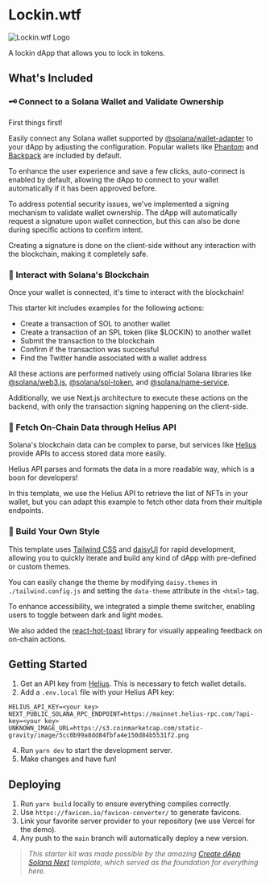 # Lockin.wtf

![Lockin.wtf Logo](https://ipfs.io/ipfs/Qmc2SJQW4K7UYYVLdoKSf4cGVZbuFGTF4dZiAdRtivNkpX)

A lockin dApp that allows you to lock in tokens.

## What's Included

### **🗝️ Connect to a Solana Wallet and Validate Ownership**

First things first!

Easily connect any Solana wallet supported by [@solana/wallet-adapter](https://github.com/solana-labs/wallet-adapter) to your dApp by adjusting the configuration. Popular wallets like [Phantom](https://phantom.app/) and [Backpack](https://www.backpack.app/) are included by default.

To enhance the user experience and save a few clicks, auto-connect is enabled by default, allowing the dApp to connect to your wallet automatically if it has been approved before.

To address potential security issues, we've implemented a signing mechanism to validate wallet ownership. The dApp will automatically request a signature upon wallet connection, but this can also be done during specific actions to confirm intent.

Creating a signature is done on the client-side without any interaction with the blockchain, making it completely safe.

### **🔗 Interact with Solana's Blockchain**

Once your wallet is connected, it's time to interact with the blockchain!

This starter kit includes examples for the following actions:

- Create a transaction of SOL to another wallet
- Create a transaction of an SPL token (like $LOCKIN) to another wallet
- Submit the transaction to the blockchain
- Confirm if the transaction was successful
- Find the Twitter handle associated with a wallet address

All these actions are performed natively using official Solana libraries like [@solana/web3.js](https://solana-labs.github.io/solana-web3.js/), [@solana/spl-token](https://solana-labs.github.io/solana-program-library/token/js/), and [@solana/name-service](https://spl.solana.com/name-service).

Additionally, we use Next.js architecture to execute these actions on the backend, with only the transaction signing happening on the client-side.

### **🔌 Fetch On-Chain Data through Helius API**

Solana's blockchain data can be complex to parse, but services like [Helius](https://helius.xyz/) provide APIs to access stored data more easily.

Helius API parses and formats the data in a more readable way, which is a boon for developers!

In this template, we use the Helius API to retrieve the list of NFTs in your wallet, but you can adapt this example to fetch other data from their multiple endpoints.

### **🎨 Build Your Own Style**

This template uses [Tailwind CSS](https://tailwindcss.com/) and [daisyUI](https://daisyui.com/) for rapid development, allowing you to quickly iterate and build any kind of dApp with pre-defined or custom themes.

You can easily change the theme by modifying `daisy.themes` in `./tailwind.config.js` and setting the `data-theme` attribute in the `<html>` tag.

To enhance accessibility, we integrated a simple theme switcher, enabling users to toggle between dark and light modes.

We also added the [react-hot-toast](https://react-hot-toast.com/) library for visually appealing feedback on on-chain actions.

## Getting Started

1. Get an API key from [Helius](https://helius.xyz/). This is necessary to fetch wallet details.
2. Add a `.env.local` file with your Helius API key:

```
HELIUS_API_KEY=<your key>
NEXT_PUBLIC_SOLANA_RPC_ENDPOINT=https://mainnet.helius-rpc.com/?api-key=<your key>
UNKNOWN_IMAGE_URL=https://s3.coinmarketcap.com/static-gravity/image/5cc0b99a8dd84fbfa4e150d84b5531f2.png
```

4. Run `yarn dev` to start the development server.
5. Make changes and have fun!

## Deploying

1. Run `yarn build` locally to ensure everything compiles correctly.
2. Use `https://favicon.io/favicon-converter/` to generate favicons.
3. Link your favorite server provider to your repository (we use Vercel for the demo).
4. Any push to the `main` branch will automatically deploy a new version.

> _This starter kit was made possible by the amazing [Create dApp Solana Next](https://github.com/thuglabs/create-dapp-solana-nextjs) template, which served as the foundation for everything here._